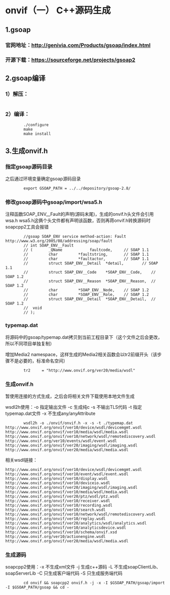 
# onvif（一） C++源码生成

## 1.gsoap
### 官网地址：http://genivia.com/Products/gsoap/index.html
### 开源下载：https://sourceforge.net/projects/gsoap2

## 2.gsoap编译
### 1）解压：
```

```
### 2）编译：
```
        ./configure
        make
        make install
```

## 3.生成onvif.h
### 指定gsoap源码目录
之后通过环境变量确定gsoap源码目录
```
        export GSOAP_PATH = ../../depository/gsoap-2.8/
```
### 修改gsoap源码中gsoap/import/wsa5.h
注释函数SOAP_ENV__Fault的声明(源码末尾)，生成的onvif.h头文件会引用wsa.h wsa5.h这俩个头文件都有声明该函数，否则再蒋onvif.h转换源码时soapcpp2工具会报错
```
        //gsoap SOAP_ENV service method-action: Fault http://www.w3.org/2005/08/addressing/soap/fault
        // int SOAP_ENV__Fault
        // (       _QName			 faultcode,		// SOAP 1.1
        //         char			*faultstring,		// SOAP 1.1
        //         char			*faultactor,		// SOAP 1.1
        //         struct SOAP_ENV__Detail	*detail,		// SOAP 1.1
        //         struct SOAP_ENV__Code	*SOAP_ENV__Code,	// SOAP 1.2
        //         struct SOAP_ENV__Reason	*SOAP_ENV__Reason,	// SOAP 1.2
        //         char			*SOAP_ENV__Node,	// SOAP 1.2
        //         char			*SOAP_ENV__Role,	// SOAP 1.2
        //         struct SOAP_ENV__Detail	*SOAP_ENV__Detail,	// SOAP 1.2
        // 	void
        // );
```

### typemap.dat
将源码中的gsoap/typemap.dat拷贝到当前工程目录下（这个文件之后会更改，所以不同项目单独复制）

增加Media2 namespace，这样生成的Media2相关函数会以tr2前缀开头（该步骤不是必要的，标准命名空间）
```
        tr2     = "http://www.onvif.org/ver20/media/wsdl"
```

### 生成onvif.h
暂使用连接的方式生成，之后会将相关文件下载使用本地文件生成

wsdl2h使用：-o 指定输出文件 -c 生成纯c -s 不输出TLS代码 -t 指定typemap.dat文件 -x 不生成any/anyAttribute

```
        wsdl2h -o ./onvif/onvif.h -x -s -t ./typemap.dat http://www.onvif.org/onvif/ver10/device/wsdl/devicemgmt.wsdl  http://www.onvif.org/onvif/ver10/media/wsdl/media.wsdl http://www.onvif.org/onvif/ver10/network/wsdl/remotediscovery.wsdl http://www.onvif.org/ver10/events/wsdl/event.wsdl http://www.onvif.org/onvif/ver20/imaging/wsdl/imaging.wsdl http://www.onvif.org/onvif/ver20/media/wsdl/media.wsdl
```
相关wsdl链接：
```
http://www.onvif.org/onvif/ver10/device/wsdl/devicemgmt.wsdl
http://www.onvif.org/onvif/ver10/event/wsdl/event.wsdl
http://www.onvif.org/onvif/ver10/display.wsdl
http://www.onvif.org/onvif/ver10/deviceio.wsdl
http://www.onvif.org/onvif/ver20/imaging/wsdl/imaging.wsdl
http://www.onvif.org/onvif/ver10/media/wsdl/media.wsdl
http://www.onvif.org/onvif/ver20/ptz/wsdl/ptz.wsdl
http://www.onvif.org/onvif/ver10/receiver.wsdl
http://www.onvif.org/onvif/ver10/recording.wsdl
http://www.onvif.org/onvif/ver10/search.wsdl
http://www.onvif.org/onvif/ver10/network/wsdl/remotediscovery.wsdl
http://www.onvif.org/onvif/ver10/replay.wsdl
http://www.onvif.org/onvif/ver20/analytics/wsdl/analytics.wsdl
http://www.onvif.org/onvif/ver10/analyticsdevice.wsdl
http://www.onvif.org/onvif/ver10/schema/onvif.xsd
http://www.onvif.org/ver10/actionengine.wsdl
http://www.onvif.org/onvif/ver20/media/wsdl/media.wsdl
```

### 生成源码

soapcpp2使用：-x 不生成xml文件 -j 生成c++源码 -L 不生成soapClientLib、soapServerLib -C 只生成客户端代码 -S 只生成服务端代码

```
        cd onvif && soapcpp2 onvif.h -j -x -I $GSOAP_PATH/gsoap/import -I $GSOAP_PATH/gsoap && cd -
```
